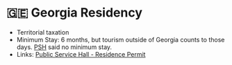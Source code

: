# 🇬🇪 Georgia Residency

* Territorial taxation
* Minimum Stay: 6 months, but tourism outside of Georgia counts to those days. [PSH](http://psh.gov.ge/) said no minimum stay.
* Links: [Public Service Hall - Residence Permit](http://psh.gov.ge/main/page/1/72)

